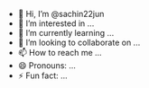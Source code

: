 - 👋 Hi, I’m @sachin22jun
- 👀 I’m interested in ...
- 🌱 I’m currently learning ...
- 💞️ I’m looking to collaborate on ...
- 📫 How to reach me ...
- 😄 Pronouns: ...
- ⚡ Fun fact: ...

<!---
sachin22jun/sachin22jun is a ✨ special ✨ repository because its `README.md` (this file) appears on your GitHub profile.
You can click the Preview link to take a look at your changes.
--->
